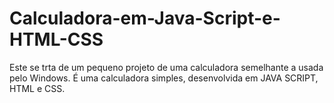 # Calculadora-em-Java-Script-e-HTML-CSS

Este se trta de um pequeno projeto de uma calculadora semelhante a usada pelo Windows.
É uma calculadora simples, desenvolvida em JAVA SCRIPT, HTML e CSS.
